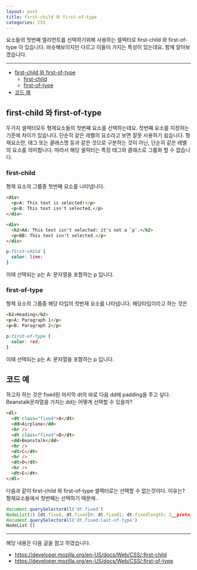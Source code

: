 ```yaml
---
layout: post
title: first-child 와 first-of-type
categories: CSS
---
```


요소들의 첫번째 엘리먼트를 선택하기위해 사용하는 셀렉터로 first-child 와 first-of-type 이 있습니다. 비슷해보이지만 다르고 이들이 가지는 특성이 있는데요. 함께 알아보겠습니다.

<hr />

<!-- vscode-markdown-toc -->

- [first-child 와 first-of-type](#first-child-와-first-of-type)
  - [first-child](#first-child)
  - [first-of-type](#first-of-type)
- [코드 예](#코드-예)

<!-- vscode-markdown-toc-config
	numbering=false
	autoSave=true
	/vscode-markdown-toc-config -->
<!-- /vscode-markdown-toc -->

## <a name='first-child-와-first-of-type'></a>first-child 와 first-of-type

두가지 셀렉터모두 형제요소들의 첫번째 요소를 선택하는데요. 첫번째 요소를 지정하는 기준에 차이가 있습니다. 단순히 같은 레벨의 요소라고 보면 잘못 사용하기 쉽습니다. 형재요소란, 태그 또는 클래스명 등과 같은 것으로 구분하는 것이 아닌, 단순히 같은 레벨의 요소를 의미합니다. 따라서 해당 셀럭터는 특정 태그와 클래스로 그룹화 할 수 없습니다.

### <a name='first-child'></a>first-child

형제 요소의 그룹중 첫번째 요소를 나타냅니다.

```html
<div>
  <p>A: This text is selected!</p>
  <p>B: This text isn't selected.</p>
</div>

<div>
  <h2>AA: This text isn't selected: it's not a `p`.</h2>
  <p>BB: This text isn't selected.</p>
</div>
```

```css
p:first-child {
  color: lime;
}
```

이때 선택되는 p는 A: 문자열을 포함하는 p 입니다.

### <a name='first-of-type'></a>first-of-type

형제 요소의 그룹중 해당 타입의 첫번재 요소를 나타냅니다. 해당타입이라고 하는 것은

```html
<h2>Heading</h2>
<p>A: Paragraph 1</p>
<p>B: Paragraph 2</p>
```

```css
p:first-of-type {
  color: red;
}
```

이때 선택되는 p는 A: 문자열을 포함하는 p 입니다.

## <a name='코드-예'></a>코드 예

하고자 하는 것은 fixed된 마지막 dt의 바로 다음 dd에 padding을 주고 싶다. Beanstalk문자열을 가지는 dd는 어떻게 선택할 수 있을까?

```html
<dl>
  <dt class="fixed">A</dt>
  <dd>Airplane</dd>
  <hr />
  <dt class="fixed">B</dt>
  <dd>Beanstalk</dd>
  <hr />
  <dt>C</dt>
  <hr />
  <dt>D</dt>
  <hr />
  <dt>E</dt>
</dl>
```

다음과 같이 first-child 와 first-of-type 셀렉터로는 선택할 수 없는것이다. 이유는? 형재요소들에서 첫번째는 선택하기 때문에..

```js
document.querySelectorAll('dt.fixed')
NodeList(2) [dt.fixed, dt.fixed]0: dt.fixed1: dt.fixedlength: 2__proto__: NodeList
document.querySelectorAll('dt.fixed:last-of-type')
NodeList []
```

---

해당 내용은 다음 글을 참고 하였습니다.

- https://developer.mozilla.org/en-US/docs/Web/CSS/:first-child
- https://developer.mozilla.org/en-US/docs/Web/CSS/:first-of-type
